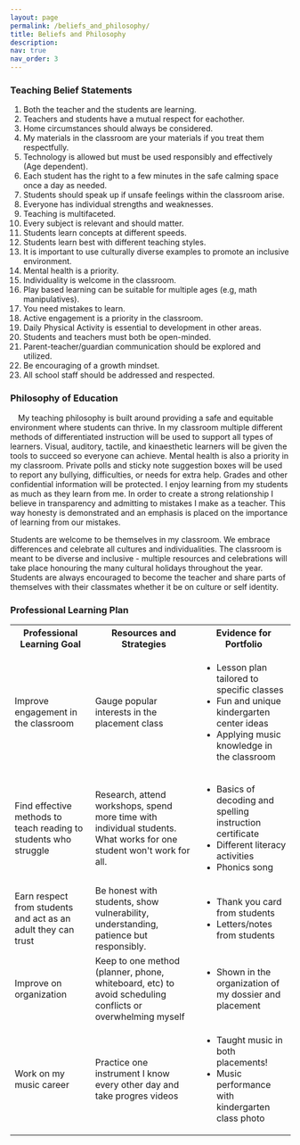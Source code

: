 ```yaml
---
layout: page
permalink: /beliefs_and_philosophy/
title: Beliefs and Philosophy
description: 
nav: true
nav_order: 3
---
```


<h3> <b>Teaching Belief Statements</b> </h3>
<ol>
    <li>Both the teacher and the students are learning.</li>
    <li>Teachers and students have a mutual respect for eachother.</li>
    <li>Home circumstances should always be considered. </li>
    <li>My materials in the classroom are your materials if you treat them respectfully. </li>
    <li>Technology is allowed but must be used responsibly and effectively (Age dependent).</li>
    <li>Each student has the right to a few minutes in the safe calming space once a day as needed.</li>
    <li>Students should speak up if unsafe feelings within the classroom arise. </li>
    <li>Everyone has individual strengths and weaknesses. </li>
    <li>Teaching is multifaceted.</li>
    <li>Every subject is relevant and should matter. </li>
    <li>Students learn concepts at different speeds.</li>
    <li>Students learn best with different teaching styles.</li>
    <li>It is important to use culturally diverse examples to promote an inclusive environment.</li>
    <li>Mental health is a priority.</li>
    <li>Individuality is welcome in the classroom.</li>
    <li>Play based learning can be suitable for multiple ages (e.g, math manipulatives).</li>
    <li>You need mistakes to learn.</li>
    <li>Active engagement is a priority in the classroom.</li>
    <li>Daily Physical Activity is essential to development in other areas.</li>
    <li>Students and teachers must both be open-minded. </li>
    <li>Parent-teacher/guardian communication should be explored and utilized.</li>
    <li>Be encouraging of a growth mindset.</li>
    <li>All school staff should be addressed and respected.</li>
</ol>

<h3> <b>Philosophy of Education</b> </h3>
&emsp;My teaching philosophy is built around providing a safe and equitable environment where students can thrive. In my classroom multiple different methods of differentiated instruction will be used to support all types of learners. Visual, auditory, tactile, and kinaesthetic learners will be given the tools to succeed so everyone can achieve. Mental health is also a priority in my classroom. Private polls and sticky note suggestion boxes will be used to report any bullying, difficulties, or needs for extra help. Grades and other confidential information will be protected. I enjoy learning from my students as much as they learn from me. In order to create a strong relationship I believe in transparency and admitting to mistakes I make as a teacher. This way honesty is demonstrated and an emphasis is placed on the importance of learning from our mistakes. 

Students are welcome to be themselves in my classroom. We embrace differences and celebrate all cultures and individualities. The classroom is meant to be diverse and inclusive - multiple resources and celebrations will take place honouring the many cultural holidays throughout the year. Students are always encouraged to become the teacher and share parts of themselves with their classmates whether it be on culture or self identity. 


<h3> <b>Professional Learning Plan</b> </h3>
<table class="contenttable">
  <tbody>
    <tr>
    <th><b>Professional Learning Goal</b></th>
    <th><b>Resources and Strategies</b></th>
    <th><b>Evidence for Portfolio</b></th>
  </tr>
  <tr>
    <td>Improve engagement in the classroom</td>
    <td>Gauge popular interests in the placement class</td>
    <td>
        <ul>
            <li> Lesson plan tailored to specific classes</li>
            <li> Fun and unique kindergarten center ideas </li>
            <li> Applying music knowledge in the classroom </li>
        </ul>
    </td>
  </tr>
  <tr>
    <td>Find effective methods to teach reading to students who struggle</td>
    <td>Research, attend workshops, spend more time with individual students. What works for one student won't work for all.</td>
    <td>
        <ul>
            <li> Basics of decoding and spelling instruction certificate</li>
            <li> Different literacy activities </li>
            <li> Phonics song </li>
        </ul>
    </td>
  </tr>
  <tr>
    <td>Earn respect from students and act as an adult they can trust</td>
    <td>Be honest with students, show vulnerability, understanding, patience but responsibly.</td>
    <td>
        <ul>
            <li> Thank you card from students</li>
            <li> Letters/notes from students </li>
        </ul>
    </td>
  </tr>
  <tr>
    <td>Improve on organization</td>
    <td>Keep to one method (planner, phone, whiteboard, etc) to avoid scheduling conflicts or overwhelming myself</td>
    <td>
        <ul>
            <li> Shown in the organization of my dossier and placement </li>
        </ul>
    </td>
  </tr>
  <tr>
    <td>Work on my music career</td>
    <td>Practice one instrument I know every other day and take progres videos</td>
    <td>
        <ul>
            <li> Taught music in both placements!</li>
            <li> Music performance with kindergarten class photo </li>
        </ul>
    </td>
  </tr>
  </tbody>
</table>
